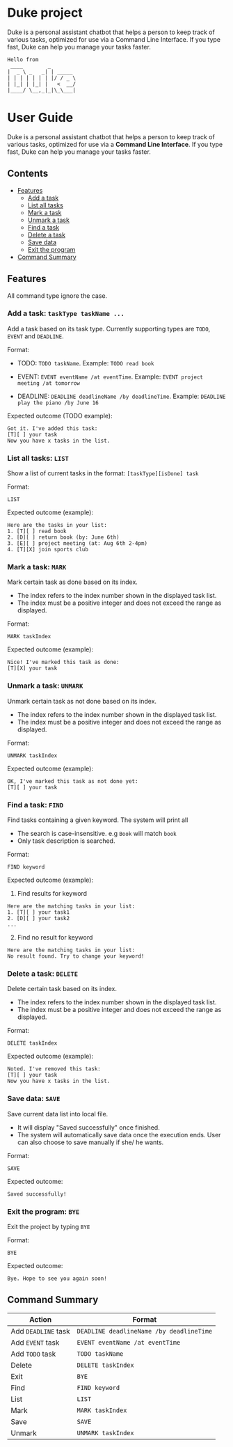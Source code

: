# Duke project

Duke is a personal assistant chatbot that helps a person to keep track of various tasks, optimized for use via a Command Line Interface. If you type fast, Duke can help you manage your tasks faster.

   ```
   Hello from
    ____        _        
   |  _ \ _   _| | _____ 
   | | | | | | | |/ / _ \
   | |_| | |_| |   <  __/
   |____/ \__,_|_|\_\___|
   ```

# User Guide

Duke is a personal assistant chatbot that helps a person to keep track of various tasks, 
optimized for use via a **Command Line Interface**. 
If you type fast, Duke can help you manage your tasks faster.

## Contents

- [Features](#Features)
  - [Add a task](#add-a-task-tasktype-taskname-)
  - [List all tasks](#list-all-tasks-list)
  - [Mark a task](#mark-a-task-mark)
  - [Unmark a task](#unmark-a-task-unmark)
  - [Find a task](#find-a-task-find)
  - [Delete a task](#delete-a-task-delete)
  - [Save data](#save-data-save)
  - [Exit the program](#exit-the-program-bye)
- [Command Summary](#command-summary)

## Features

All command type ignore the case.

### Add a task: `taskType taskName ...` 

Add a task based on its task type. Currently supporting types are `TODO`, `EVENT` and `DEADLINE`.

Format:

- TODO: `TODO taskName`. Example: `TODO read book`

- EVENT: `EVENT eventName /at eventTime`. Example: `EVENT project meeting /at tomorrow`

- DEADLINE: `DEADLINE deadlineName /by deadlineTime`. Example: `DEADLINE play the piano /by June 16`

Expected outcome (TODO example):


```
Got it. I've added this task: 
[T][ ] your task
Now you have x tasks in the list. 
```

### List all tasks: `LIST`

Show a list of current tasks in the format: `[taskType][isDone] task`

Format:

`LIST`

Expected outcome (example):

```
Here are the tasks in your list:
1. [T][ ] read book
2. [D][ ] return book (by: June 6th)
3. [E][ ] project meeting (at: Aug 6th 2-4pm)
4. [T][X] join sports club
```

### Mark a task: `MARK`

Mark certain task as done based on its index.
- The index refers to the index number shown in the displayed task list.
- The index must be a positive integer and does not exceed the range as displayed.

Format:

`MARK taskIndex`

Expected outcome (example):

```
Nice! I've marked this task as done: 
[T][X] your task
```

### Unmark a task: `UNMARK`

Unmark certain task as not done based on its index.

- The index refers to the index number shown in the displayed task list.
- The index must be a positive integer and does not exceed the range as displayed.

Format:

`UNMARK taskIndex`

Expected outcome (example):

```
OK, I've marked this task as not done yet:
[T][ ] your task
```

### Find a task: `FIND`

Find tasks containing a given keyword. The system will print all 

- The search is case-insensitive. 
e.g `Book` will match `book`
- Only task description is searched.

Format:

`FIND keyword`

Expected outcome (example):
1. Find results for keyword
```
Here are the matching tasks in your list:
1. [T][ ] your task1
2. [D][ ] your task2
...
```
2. Find no result for keyword
```
Here are the matching tasks in your list:
No result found. Try to change your keyword!
```

### Delete a task: `DELETE`

Delete certain task based on its index.
- The index refers to the index number shown in the displayed task list.
- The index must be a positive integer and does not exceed the range as displayed.

Format:

`DELETE taskIndex`

Expected outcome (example):
```
Noted. I've removed this task: 
[T][ ] your task
Now you have x tasks in the list.
```

### Save data: `SAVE`

Save current data list into local file.
- It will display "Saved successfully" once finished.
- The system will automatically save data once the execution ends. 
User can also choose to save manually if she/ he wants.

Format:

`SAVE`

Expected outcome:

```
Saved successfully!
```

### Exit the program: `BYE`

Exit the project by typing `BYE`

Format:

`BYE`

Expected outcome:
```
Bye. Hope to see you again soon!
```

## Command Summary

| Action              | Format                                   |
|---------------------|------------------------------------------|
| Add `DEADLINE` task | `DEADLINE deadlineName /by deadlineTime` |
| Add `EVENT` task    | `EVENT eventName /at eventTime`          |
| Add `TODO` task     | `TODO taskName`                          |
| Delete              | `DELETE taskIndex`                       |
| Exit                | `BYE`                                    |
| Find                | `FIND keyword`                           |
| List                | `LIST`                                   |
| Mark                | `MARK taskIndex`                         |
| Save                | `SAVE`                                   |
| Unmark              | `UNMARK taskIndex`                       |



